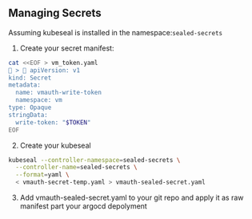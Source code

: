 ## Managing Secrets

Assuming kubeseal is installed in the namespace:`sealed-secrets`

1. Create your secret manifest:

```sh
cat <<EOF > vm_token.yaml
 >  apiVersion: v1
kind: Secret
metadata:
  name: vmauth-write-token
  namespace: vm
type: Opaque
stringData:
  write-token: "$TOKEN"
EOF
```

2. Create your kubeseal

```sh
kubeseal --controller-namespace=sealed-secrets \
  --controller-name=sealed-secrets \
  --format=yaml \
  < vmauth-secret-temp.yaml > vmauth-sealed-secret.yaml
```

3. Add vmauth-sealed-secret.yaml to your git repo and apply it as raw manifest part your argocd depolyment
